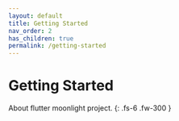 ```yaml
---
layout: default
title: Getting Started
nav_order: 2
has_children: true
permalink: /getting-started
---
```


# Getting Started

About flutter moonlight project.
{: .fs-6 .fw-300 }
